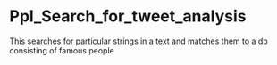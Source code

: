 # Ppl_Search_for_tweet_analysis
This searches for particular strings in a text and matches them to a db consisting of famous people
